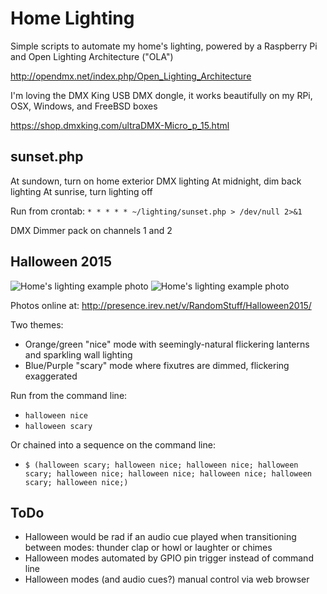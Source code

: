 # Home Lighting

Simple scripts to automate my home's lighting, powered by a Raspberry Pi and Open Lighting Architecture ("OLA")

http://opendmx.net/index.php/Open_Lighting_Architecture

I'm loving the DMX King USB DMX dongle, it works beautifully on my RPi, OSX, Windows, and FreeBSD boxes

https://shop.dmxking.com/ultraDMX-Micro_p_15.html

## sunset.php

At sundown, turn on home exterior DMX lighting
At midnight, dim back lighting
At sunrise, turn lighting off

Run from crontab:
 `* * * * * ~/lighting/sunset.php > /dev/null 2>&1`

DMX Dimmer pack on channels 1 and 2

## Halloween 2015

![Home's lighting example photo](http://presence.irev.net/photos/d/18224-2/Halloween+2015+Walkway+Cool.JPG)
![Home's lighting example photo](http://presence.irev.net/photos/d/18227-2/Halloween+2015+Walkway+Warm.JPG)

Photos online at: http://presence.irev.net/v/RandomStuff/Halloween2015/

Two themes: 

 * Orange/green "nice" mode with seemingly-natural flickering lanterns and sparkling wall lighting 
 * Blue/Purple "scary" mode where fixutres are dimmed, flickering exaggerated

Run from the command line:  

 * `halloween nice`
 * `halloween scary`

Or chained into a sequence on the command line:

 * `$ (halloween scary; halloween nice; halloween nice; halloween scary; halloween nice; halloween nice; halloween nice; halloween scary; halloween nice;)`

## ToDo

 * Halloween would be rad if an audio cue played when transitioning between modes: thunder clap or howl or laughter or chimes
 * Halloween modes automated by GPIO pin trigger instead of command line
 * Halloween modes (and audio cues?) manual control via web browser

